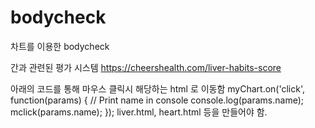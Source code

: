 # bodycheck
차트를 이용한 bodycheck

간과 관련된 평가 시스템
https://cheershealth.com/liver-habits-score

아래의 코드를 통해 마우스 클릭시 해당하는 html 로 이동함
    myChart.on('click', function(params) {
    // Print name in console
     console.log(params.name);
     mclick(params.name);
    }); 
liver.html, heart.html 등을 만들어야 함.
